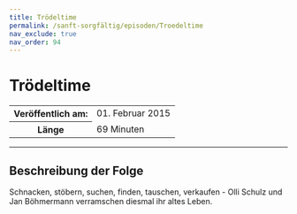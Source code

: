 ```yaml
---
title: Trödeltime
permalink: /sanft-sorgfältig/episoden/Troedeltime
nav_exclude: true
nav_order: 94
---
```


# Trödeltime
<table class="resp-table dcf-table dcf-table-responsive dcf-table-bordered dcf-table-striped dcf-w-100%">
                    <tbody>
                        <tr>
                            <th scope="row">Veröffentlich am:</th>
                            <td data-label="Veröffentlich am:">01. Februar 2015</td>
                        </tr>
                        <tr>
                            <th scope="row">Länge </th>
                            <td data-label="Länge ">69 Minuten</td>
                        </tr></tbody>
                </table>

***

## Beschreibung der Folge

<div>
Schnacken, stöbern, suchen, finden, tauschen, verkaufen - Olli Schulz und Jan Böhmermann verramschen diesmal ihr altes Leben.  
</div>

